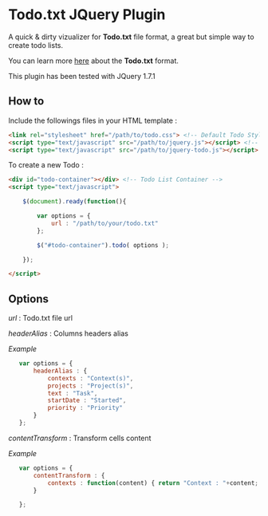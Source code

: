 ﻿# Todo.txt JQuery Plugin

A quick & dirty vizualizer for **Todo.txt** file format, a great but simple way to create todo lists.

You can learn more [here](https://github.com/ginatrapani/todo.txt-cli/wiki/The-Todo.txt-Format) about the **Todo.txt** format.

This plugin has been tested with JQuery 1.7.1


## How to

Include the followings files in your HTML template :

```html
<link rel="stylesheet" href="/path/to/todo.css"> <!-- Default Todo Style -->
<script type="text/javascript" src="/path/to/jquery.js"></script> <!-- Require JQuery ! -->
<script type="text/javascript" src="/path/to/jquery-todo.js"></script>  <!-- Plugin script -->
```

To create a new Todo :

```html
<div id="todo-container"></div> <!-- Todo List Container -->
<script type="text/javascript">

	$(document).ready(function(){

		var options = {
			url : "/path/to/your/todo.txt"
		};

		$("#todo-container").todo( options );

	});

</script>
```

## Options

 *url* : Todo.txt file url

 *headerAlias* : Columns headers alias

 _Example_

 ```javascript
 	var options = {
 		headerAlias : {
 			contexts : "Context(s)",
 			projects : "Project(s)",
 			text : "Task",
 			startDate : "Started",
 			priority : "Priority"
 		}
 	};
 ```

 *contentTransform* : Transform cells content

 _Example_

 ```javascript
 	var options = {
 		contentTransform : {
 			contexts : function(content) { return "Context : "+content; }
 		}

 	};
 ```



